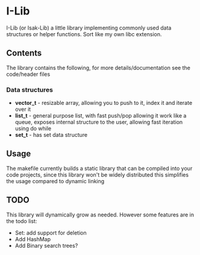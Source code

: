 # I-Lib
I-Lib (or Isak-Lib) a little library implementing commonly used data structures or helper functions. Sort like my own libc extension.

## Contents
The library contains the following, for more details/documentation see the code/header files

### Data structures
* **vector_t** - resizable array, allowing you to push to it, index it and iterate over it
* **list_t** - general purpose list, with fast push/pop allowing it work like a queue, exposes internal structure to the user, allowing fast iteration using do while
* **set_t** - has set data structure

## Usage
The makefile currently builds a static library that can be compiled into your code projects, since this library won't be widely distributed this simplifies the usage compared to dynamic linking

## TODO
This library will dynamically grow as needed. However some features are in the todo list:
* Set: add support for deletion
* Add HashMap
* Add Binary search trees?
